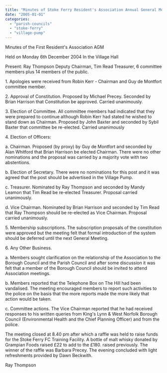 ```yaml
---
title: "Minutes of Stoke Ferry Resident's Association Annual General Meeting"
date: "2005-01-01"
categories: 
  - "parish-councils"
  - "stoke-ferry"
  - "village-pump"
---
```


Minutes of the First Resident's Association AGM

Held on Monday 6th December 2004 In the Village Hall

Present: Ray Thompson Deputy Chairman, Tim Read Treasurer, 6 committee members plus 14 members of the public.

1\. Apologies were received from Robin Kerr - Chairman and Guy de Montfort committee member.

2\. Approval of Constitution. Proposed by Michael Precey. Seconded by Brian Harrison that Constitution be approved. Carried unanimously.

3\. Election of Committee. All committee members had indicated that they were prepared to continue although Robin Kerr had stated he wished to stand down as Chairman. Proposed by John Baxter and seconded by Sybil Baxter that committee be re-elected. Carried unanimously

4\. Election of Officers:

a. Chairman. Proposed (by proxy) by Guy de Montfort and seconded by Alan Whitford that Brian Harrison be elected Chairman. There were no other nominations and the proposal was carried by a majority vote with two abstentions.

b. Election of Secretary. There were no nominations for this post and it was agreed that the post should be advertised in the Village Pump.

c. Treasurer. Nominated by Ray Thompson and seconded by Mandy Leamon that Tim Read be re-elected Treasurer. Proposal carried unanimously.

d. Vice Chairman. Nominated by Brian Harrison and seconded by Tim Read that Ray Thompson should be re-elected as Vice Chairman. Proposal carried unanimously.

5\. Membership subscriptions. The subscription proposals of the constitution were approved but the meeting felt that formal introduction of the system should be deferred until the next General Meeting.

6\. Any Other Business.

a. Members sought clarification on the relationship of the Association to the Borough Council and the Parish Council and after some discussion it was felt that a member of the Borough Council should be invited to attend Association meetings.

b. Members reported that the Telephone Box on The Hill had been vandalised. The meeting encouraged members to report such activities to the police on the basis that the more reports made the more likely that action would be taken.

c. Committee actions. The Vice Chairman reported that he had received responses to his written queries from King's Lynn & West Norfolk Borough Council (Environmental Health and the Chief Planning Officer) and from the police.

The meeting closed at 8.40 pm after which a raffle was held to raise funds for the Stoke Ferry FC Training Facility. A bottle of malt whisky donated by Grampian Foods raised £22 to add to the £180. raised previously. The winner of the raffle was Barbara Precey. The evening concluded with light refreshments provided by Dawn Beckwith.

Ray Thompson
